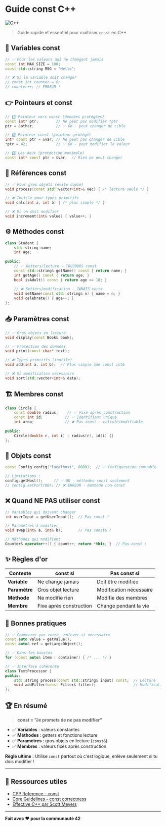 # Guide const C++

![C++](https://img.shields.io/badge/C%2B%2B-00599C?style=for-the-badge&logo=c%2B%2B&logoColor=white)

> Guide rapide et essentiel pour maîtriser `const` en C++

## 🔧 Variables const

```cpp
// ✅ Pour les valeurs qui ne changent jamais
const int MAX_SIZE = 100;
const std::string MSG = "Hello";

// ❌ Si la variable doit changer
// const int counter = 0;
// counter++; // ERREUR !
```

## 👉 Pointeurs et const

```cpp
// 1️⃣ Pointeur vers const (données protégées)
const int* ptr;        // Ne peut pas modifier *ptr
ptr = &other;          // ✅ OK - peut changer de cible

// 2️⃣ Pointeur const (pointeur protégé)  
int* const ptr = &var; // Ne peut pas changer de cible
*ptr = 42;             // ✅ OK - peut modifier la valeur

// 3️⃣ Les deux (protection maximale)
const int* const ptr = &var;  // Rien ne peut changer
```

## 🔗 Références const

```cpp
// ✅ Pour gros objets (évite copie)
void process(const std::vector<int>& vec) { /* lecture seule */ }

// ❌ Inutile pour types primitifs
void calc(int a, int b) { /* plus simple */ }

// ❌ Si on doit modifier
void increment(int& value) { value++; }
```

## ⚙️ Méthodes const

```cpp
class Student {
    std::string name;
    int age;
    
public:
    // ✅ Getters/lecture - TOUJOURS const
    const std::string& getName() const { return name; }
    int getAge() const { return age; }
    bool isAdult() const { return age >= 18; }
    
    // ❌ Setters/modification - JAMAIS const
    void setName(const std::string& n) { name = n; }
    void celebrate() { age++; }
};
```

## 📥 Paramètres const

```cpp
// ✅ Gros objets en lecture
void display(const Book& book);

// ✅ Protection des données
void print(const char* text);

// ❌ Types primitifs (inutile)
void add(int a, int b);  // Plus simple que const int&

// ❌ Si modification nécessaire
void sort(std::vector<int>& data);
```

## 🏗️ Membres const

```cpp
class Circle {
    const double radius;    // ✅ Fixe après construction
    const int id;          // ✅ Identifiant unique
    int area;              // ❌ Pas const - calculé/modifiable
    
public:
    Circle(double r, int i) : radius(r), id(i) {}
};
```

## 🎯 Objets const

```cpp
const Config config("localhost", 8080);  // ✅ Configuration immuable

// Limitations :
config.getHost();     // ✅ OK - méthodes const seulement
// config.setPort(80); // ❌ ERREUR - méthode non-const
```

## ❌ Quand NE PAS utiliser const

```cpp
// Variables qui doivent changer
int userInput = getUserInput();  // Pas const !

// Paramètres à modifier
void swap(int& a, int& b);       // Pas const& !

// Méthodes qui modifient
Counter& operator++() { count++; return *this; }  // Pas const !
```

## ✨ Règles d'or

| **Contexte** | **const si** | **Pas const si** |
|--------------|--------------|-------------------|
| **Variable** | Ne change jamais | Doit être modifiée |
| **Paramètre** | Gros objet lecture | Modification nécessaire |
| **Méthode** | Ne modifie rien | Modifie des membres |
| **Membre** | Fixe après construction | Change pendant la vie |

## 🎯 Bonnes pratiques

```cpp
// ✅ Commencer par const, enlever si nécessaire
const auto value = getValue();
const auto& ref = getLargeObject();

// ✅ Dans les boucles
for (const auto& item : container) { /* ... */ }

// ✅ Interface cohérente
class TextProcessor {
public:
    std::string process(const std::string& input) const;  // Lecture
    void addFilter(const Filter& filter);                 // Modification
};
```

## 🏆 En résumé

> **const = "Je promets de ne pas modifier"**

- ✅ **Variables** : valeurs constantes
- ✅ **Méthodes** : getters et fonctions lecture
- ✅ **Paramètres** : gros objets en lecture (`const&`)
- ✅ **Membres** : valeurs fixes après construction

**Règle ultime** : Utilise `const` partout où c'est logique, enlève seulement si tu dois modifier !

---

## 🔗 Ressources utiles

- [CPP Reference - const](https://en.cppreference.com/w/cpp/language/const)
- [Core Guidelines - const correctness](https://isocpp.github.io/CppCoreGuidelines/CppCoreGuidelines#con-constants-and-immutability)
- [Effective C++ par Scott Meyers](https://www.aristeia.com/books.html)

---

**Fait avec ❤️ pour la communauté 42**
